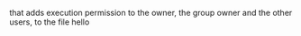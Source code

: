that adds execution permission to the owner, the group owner and the other users, to the file hello
